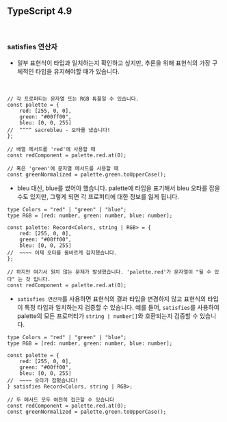 ## TypeScript 4.9

<br />

### satisfies 연산자

- 일부 표현식이 타입과 일치하는지 확인하고 싶지만, 추론을 위해 표현식의 가장 구체적인 타입을 유지해야할 때가 있습니다.

<br />

```
// 각 프로퍼티는 문자열 또는 RGB 튜플일 수 있습니다.
const palette = {
    red: [255, 0, 0],
    green: "#00ff00",
    bleu: [0, 0, 255]
//  ^^^^ sacrebleu - 오타를 냈습니다!
};

// 배열 메서드를 'red'에 사용할 때
const redComponent = palette.red.at(0);

// 혹은 'green'에 문자열 메서드를 사용할 때
const greenNormalized = palette.green.toUpperCase();
```

- bleu 대신, blue를 썼어야 했습니다. palette에 타입을 표기해서 bleu 오타를 잡을 수도 있지만, 그렇게 되면 각 프로퍼티에 대한 정보를 잃게 됩니다.

```
type Colors = "red" | "green" | "blue";
type RGB = [red: number, green: number, blue: number];

const palette: Record<Colors, string | RGB> = {
    red: [255, 0, 0],
    green: "#00ff00",
    bleu: [0, 0, 255]
//  ~~~~ 이제 오타를 올바르게 감지했습니다.
};

// 하지만 여기서 원치 않는 문제가 발생했습니다. 'palette.red'가 문자열이 "될 수 있다" 는 것 입니다.
const redComponent = palette.red.at(0);
```

- `satisfies 연산자`를 사용하면 표현식의 결과 타입을 변경하지 않고 표현식의 타입이 특정 타입과 일치하는지 검증할 수 있습니다. 예를 들어, `satisfies`를 사용하여 palette의 모든 프로퍼티가 `string | number[]`와 호환되는지 검증할 수 있습니다.

```
type Colors = "red" | "green" | "blue";
type RGB = [red: number, green: number, blue: number];

const palette = {
    red: [255, 0, 0],
    green: "#00ff00",
    bleu: [0, 0, 255]
//  ~~~~ 오타가 잡혔습니다!
} satisfies Record<Colors, string | RGB>;

// 두 메서드 모두 여전히 접근할 수 있습니다
const redComponent = palette.red.at(0);
const greenNormalized = palette.green.toUpperCase();
```
